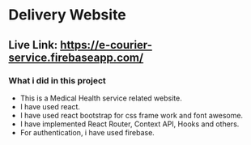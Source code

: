 # Delivery Website

## Live Link: https://e-courier-service.firebaseapp.com/

### What i did in this project

- This is a Medical Health service related website.
- I have used react.
- I have used react bootstrap for css frame work and font awesome.
- I have implemented React Router, Context API, Hooks and others.
- For authentication, i have used firebase.
